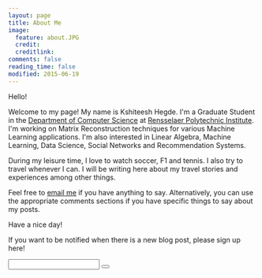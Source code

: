 ```yaml
---
layout: page
title: About Me
image:
  feature: about.JPG
  credit: 
  creditlink: 
comments: false
reading_time: false
modified: 2015-06-19
---
```


Hello!  

Welcome to my page! My name is Kshiteesh Hegde. I'm a Graduate Student in the [Department of Computer Science](https://cs.rpi.edu/) at [Rensselaer Polytechnic Institute](https://www.rpi.edu/). I'm working on Matrix Reconstruction techniques for various Machine Learning applications. I'm also interested in Linear Algebra, Machine Learning, Data Science, Social Networks and Recommendation Systems.   

During my leisure time, I love to watch soccer, F1 and tennis. I also try to travel whenever I can. I will be writing here about my travel stories and experiences among other things.   

Feel free to [email me](mailto:kshiteesh@hegde.me) if you have anything to say. Alternatively, you can use the appropriate comments sections if you have specific things to say about my posts.   

Have a nice day!  

If you want to be notified when there is a new blog post, please sign up here!  

<div class="row">
	<form action="//hegde.us10.list-manage.com/subscribe/post?u=def4dd9781daa1f9d44dc7676&amp;id=d57ca91cf1&c=?" method="get">
								<input type="email" name="EMAIL" id="email">
								<button type="submit" class="button icon submit" value="Subscribe" name="subscribe"></button>
	</form>
</div>